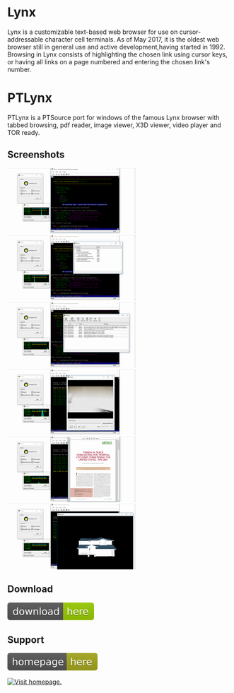 # Lynx

Lynx is a customizable text-based web browser for use on cursor-addressable character cell terminals. As of May 2017, it is the oldest web browser still in general use and active development,having started in 1992. Browsing in Lynx consists of highlighting the chosen link using cursor keys, or having all links on a page numbered and entering the chosen link's number.

# PTLynx

PTLynx is a PTSource port for windows of the famous Lynx browser with tabbed browsing, pdf reader, image viewer, X3D viewer, video player and TOR ready.

## Screenshots

![PTLynx](https://raw.githubusercontent.com/ptsource/PTLynx/master/images/01.PNG)![PTLynx](https://raw.githubusercontent.com/ptsource/PTLynx/master/images/02.PNG)![PTLynx](https://raw.githubusercontent.com/ptsource/PTLynx/master/images/03.PNG)
![PTLynx](https://raw.githubusercontent.com/ptsource/PTLynx/master/images/04.PNG)![PTLynx](https://raw.githubusercontent.com/ptsource/PTLynx/master/images/05.PNG)![PTLynx](https://raw.githubusercontent.com/ptsource/PTLynx/master/images/06.PNG)

## Download

[![You can download here.](/images/download-here-green.svg)](https://dl.orangedox.com/zNmttApGqm9lzSNKsb?dl=1)

## Support

[![Visit homepage.](/images/homepage-here-yellowgreen.svg)](https://www.ptsource.eu/)

[![Visit homepage.](https://webstats.ptsource.eu/github-ptlynx.gif)](https://www.ptsource.eu/)
